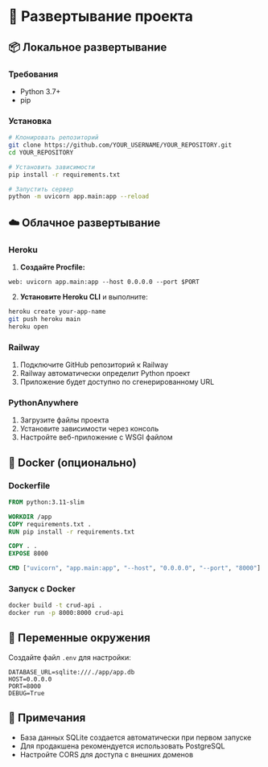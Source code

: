 # 🚀 Развертывание проекта

## 📦 Локальное развертывание

### Требования
- Python 3.7+
- pip

### Установка
```bash
# Клонировать репозиторий
git clone https://github.com/YOUR_USERNAME/YOUR_REPOSITORY.git
cd YOUR_REPOSITORY

# Установить зависимости
pip install -r requirements.txt

# Запустить сервер
python -m uvicorn app.main:app --reload
```

## ☁️ Облачное развертывание

### Heroku

1. **Создайте Procfile:**
```
web: uvicorn app.main:app --host 0.0.0.0 --port $PORT
```

2. **Установите Heroku CLI** и выполните:
```bash
heroku create your-app-name
git push heroku main
heroku open
```

### Railway

1. Подключите GitHub репозиторий к Railway
2. Railway автоматически определит Python проект
3. Приложение будет доступно по сгенерированному URL

### PythonAnywhere

1. Загрузите файлы проекта
2. Установите зависимости через консоль
3. Настройте веб-приложение с WSGI файлом

## 🐳 Docker (опционально)

### Dockerfile
```dockerfile
FROM python:3.11-slim

WORKDIR /app
COPY requirements.txt .
RUN pip install -r requirements.txt

COPY . .
EXPOSE 8000

CMD ["uvicorn", "app.main:app", "--host", "0.0.0.0", "--port", "8000"]
```

### Запуск с Docker
```bash
docker build -t crud-api .
docker run -p 8000:8000 crud-api
```

## 🔧 Переменные окружения

Создайте файл `.env` для настройки:
```env
DATABASE_URL=sqlite:///./app/app.db
HOST=0.0.0.0
PORT=8000
DEBUG=True
```

## 📝 Примечания

- База данных SQLite создается автоматически при первом запуске
- Для продакшена рекомендуется использовать PostgreSQL
- Настройте CORS для доступа с внешних доменов
